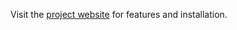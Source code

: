 Visit the [project website](https://tahmidazam.github.io/Trace-beta/) for features and installation.
